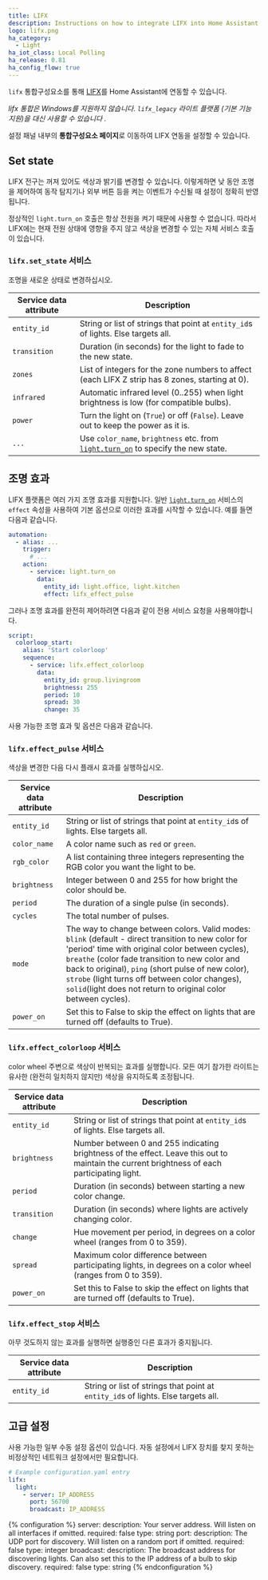```yaml
---
title: LIFX
description: Instructions on how to integrate LIFX into Home Assistant.
logo: lifx.png
ha_category:
  - Light
ha_iot_class: Local Polling
ha_release: 0.81
ha_config_flow: true
---
```


`lifx` 통합구성요소를 통해 [LIFX](https://www.lifx.com)를 Home Assistant에 연동할 수 있습니다.

_lifx 통합은 Windows를 지원하지 않습니다. `lifx_legacy` 라이트 플랫폼 (기본 기능 지원)을 대신 사용할 수 있습니다 ._

설정 패널 내부의 **통합구성요소 페이지**로 이동하여 LIFX 연동을 설정할 수 있습니다.

## Set state

LIFX 전구는 꺼져 있어도 색상과 밝기를 변경할 수 있습니다. 이렇게하면 낮 동안 조명을 제어하여 동작 탐지기나 외부 버튼 등을 켜는 이벤트가 수신될 때 설정이 정확히 반영됩니다.

정상적인 `light.turn_on` 호출은 항상 전원을 켜기 때문에 사용할 수 없습니다. 따라서 LIFX에는 현재 전원 상태에 영향을 주지 않고 색상을 변경할 수 있는 자체 서비스 호출이 있습니다.

### `lifx.set_state` 서비스

조명을 새로운 상태로 변경하십시오.

| Service data attribute | Description |
| ---------------------- | ----------- |
| `entity_id` | String or list of strings that point at `entity_id`s of lights. Else targets all.
| `transition` | Duration (in seconds) for the light to fade to the new state.
| `zones` | List of integers for the zone numbers to affect (each LIFX Z strip has 8 zones, starting at 0).
| `infrared` | Automatic infrared level (0..255) when light brightness is low (for compatible bulbs).
| `power` | Turn the light on (`True`) or off (`False`). Leave out to keep the power as it is.
| `...` | Use `color_name`, `brightness` etc. from [`light.turn_on`]({{site_root}}/integrations/light/#service-lightturn_on) to specify the new state.

## 조명 효과

LIFX 플랫폼은 여러 가지 조명 효과를 지원합니다. 일반 [`light.turn_on`]({{site_root}}/integrations/light/#service-lightturn_on) 서비스의 `effect` 속성을 사용하여 기본 옵션으로 이러한 효과를 시작할 수 있습니다. 예를 들면 다음과 같습니다.
```yaml
automation:
  - alias: ...
    trigger:
      # ...
    action:
      - service: light.turn_on
        data:
          entity_id: light.office, light.kitchen
          effect: lifx_effect_pulse
```

그러나 조명 효과를 완전히 제어하려면 다음과 같이 전용 서비스 요청을 사용해야합니다.
```yaml
script:
  colorloop_start:
    alias: 'Start colorloop'
    sequence:
      - service: lifx.effect_colorloop
        data:
          entity_id: group.livingroom
          brightness: 255
          period: 10
          spread: 30
          change: 35
```

사용 가능한 조명 효과 및 옵션은 다음과 같습니다.

### `lifx.effect_pulse` 서비스

색상을 변경한 다음 다시 플래시 효과를 실행하십시오.

| Service data attribute | Description |
| ---------------------- | ----------- |
| `entity_id` | String or list of strings that point at `entity_id`s of lights. Else targets all.
| `color_name` | A color name such as `red` or `green`.
| `rgb_color` | A list containing three integers representing the RGB color you want the light to be.
| `brightness` | Integer between 0 and 255 for how bright the color should be.
| `period` | The duration of a single pulse (in seconds).
| `cycles` | The total number of pulses.
| `mode` | The way to change between colors. Valid modes: `blink` (default - direct transition to new color for 'period' time with original color between cycles), `breathe` (color fade transition to new color and back to original), `ping` (short pulse of new color), `strobe` (light turns off between color changes), `solid`(light does not return to original color between cycles).
| `power_on` | Set this to False to skip the effect on lights that are turned off (defaults to True).

### `lifx.effect_colorloop` 서비스

color wheel 주변으로 색상이 반복되는 효과를 실행합니다. 모든 여기 참가한 라이트는 유사한 (완전히 일치하지 않지만) 색상을 유지하도록 조정됩니다.

| Service data attribute | Description |
| ---------------------- | ----------- |
| `entity_id` | String or list of strings that point at `entity_id`s of lights. Else targets all.
| `brightness` | Number between 0 and 255 indicating brightness of the effect. Leave this out to maintain the current brightness of each participating light.
| `period` | Duration (in seconds) between starting a new color change.
| `transition` | Duration (in seconds) where lights are actively changing color.
| `change` | Hue movement per period, in degrees on a color wheel (ranges from 0 to 359).
| `spread` | Maximum color difference between participating lights, in degrees on a color wheel (ranges from 0 to 359).
| `power_on` | Set this to False to skip the effect on lights that are turned off (defaults to True).

### `lifx.effect_stop` 서비스

아무 것도하지 않는 효과를 실행하면 실행중인 다른 효과가 중지됩니다.

| Service data attribute | Description |
| ---------------------- | ----------- |
| `entity_id` | String or list of strings that point at `entity_id`s of lights. Else targets all.


## 고급 설정

사용 가능한 일부 수동 설정 옵션이 있습니다. 자동 설정에서 LIFX 장치를 찾지 못하는 비정상적인 네트워크 설정에서만 필요합니다.

```yaml
# Example configuration.yaml entry
lifx:
  light:
    - server: IP_ADDRESS
      port: 56700
      broadcast: IP_ADDRESS
```

{% configuration %}
server:
  description: Your server address. Will listen on all interfaces if omitted.
  required: false
  type: string
port:
  description: The UDP port for discovery. Will listen on a random port if omitted.
  required: false
  type: integer
broadcast:
  description: The broadcast address for discovering lights. Can also set this to the IP address of a bulb to skip discovery.
  required: false
  type: string
{% endconfiguration %}
